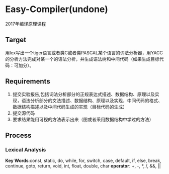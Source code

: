 # Easy-Compiler(undone)
2017年编译原理课程

## Target
用lex写出一个tiger语言或者类C或者类PASCAL某个语言的词法分析器，用YACC的分析方法完成对某一个的语法分析，并生成语法树和中间代码（如果生成目标代码：可加分）。 

## Requirements
1. 提交实验报告,包括词法分析部分的正规表达式描述、数据结构、原理以及实现，语法分析部分的文法描述、数据结构、原理以及实现，中间代码的格式、数据结构描述以及中间代码生成的实现（目标代码的生成）
2. 提交源代码
3. 要求结果能用可视的方法表示出来（图或者采用数据结构中学过的方法） 

## Process

### Lexical Analysis

**Key Words**:const, static, do, while, for, switch, case, default, if, else, break, continue, goto, return, void, int, float, double, char 
**operator**: +, -, *, /, &&, ||
